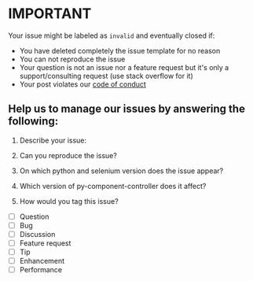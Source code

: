 # IMPORTANT

Your issue might be labeled as `invalid` and eventually closed if:

- You have deleted completely the issue template for no reason
- You can not reproduce the issue
- Your question is not an issue nor a feature request but it's only a support/consulting request (use stack overflow for it)
- Your post violates our [code of conduct](https://github.com/neetjn/py-component-controller/blob/master/CODE_OF_CONDUCT.md)

## Help us to manage our issues by answering the following:

1. Describe your issue:

2. Can you reproduce the issue?

3. On which python and selenium version does the issue appear?

4. Which version of py-component-controller does it affect?

5. How would you tag this issue?

  - [ ] Question
  - [ ] Bug
  - [ ] Discussion
  - [ ] Feature request
  - [ ] Tip
  - [ ] Enhancement
  - [ ] Performance

